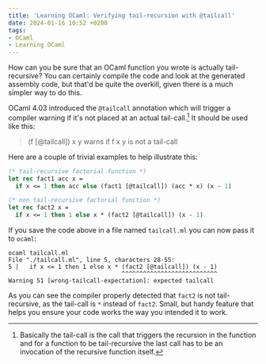 ```yaml
---
title: 'Learning OCaml: Verifying tail-recursion with @tailcall'
date: 2024-01-16 10:52 +0200
tags:
- OCaml
- Learning OCaml
---
```


How can you be sure that an OCaml function you wrote is actually tail-recursive?
You can certainly compile the code and look at the generated assembly code, but that'd be quite the overkill, given there is a much simpler way to do this.

OCaml 4.03 introduced the `@tailcall` annotation which will trigger a compiler warning if it's not placed at an actual tail-call.[^1] It should be used like this:

> (f [@tailcall]) x y warns if f x y is not a tail-call

Here are a couple of trivial examples to help illustrate this:

``` ocaml
(* tail-recursive factorial function *)
let rec fact1 acc x =
  if x <= 1 then acc else (fact1 [@tailcall]) (acc * x) (x - 1)

(* non tail-recursive factorial function *)
let rec fact2 x =
  if x <= 1 then 1 else x * (fact2 [@tailcall]) (x - 1)
```

If you save the code above in a file named `tailcall.ml` you can now pass it
to `ocaml`:

``` shellsession
ocaml tailcall.ml
File "./tailcall.ml", line 5, characters 28-55:
5 |   if x <= 1 then 1 else x * (fact2 [@tailcall]) (x - 1)
                                ^^^^^^^^^^^^^^^^^^^^^^^^^^^
Warning 51 [wrong-tailcall-expectation]: expected tailcall
```

As you can see the compiler properly detected that `fact2` is not tail-recursive, as the tail-call is `*` instead of `fact2`.
Small, but handy feature that helps you ensure your code works the way you intended it to work.

[^1]: Basically the tail-call is the call that triggers the recursion in the function and for a function to be tail-recursive the last call has to be an invocation of the recursive function itself.
